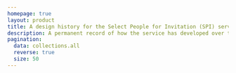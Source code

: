 ```yaml
---
homepage: true
layout: product
title: A design history for the Select People for Invitation (SPI) service
description: A permanent record of how the service has developed over time.
pagination:
  data: collections.all
  reverse: true
  size: 50
---
```

